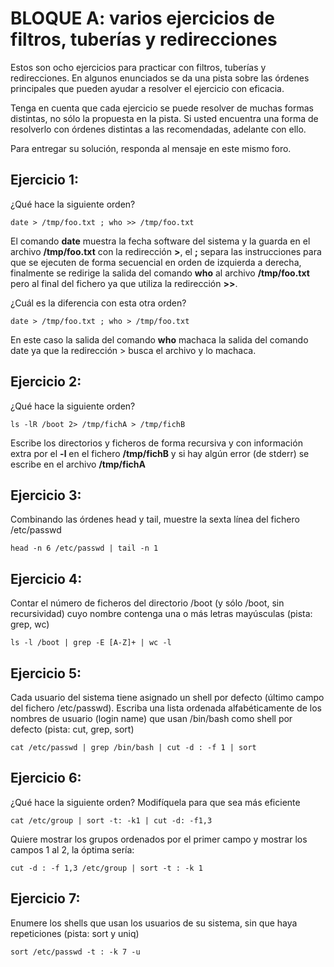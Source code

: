 # BLOQUE A: varios ejercicios de filtros, tuberías y redirecciones

Estos son ocho ejercicios para practicar con filtros, tuberías y redirecciones. En algunos enunciados se da una pista sobre las órdenes principales que pueden ayudar a resolver el ejercicio con eficacia. 

Tenga en cuenta que cada ejercicio se puede resolver de muchas formas distintas, no sólo la propuesta en la pista. Si usted encuentra una forma de resolverlo con órdenes distintas a las recomendadas, adelante con ello.

Para entregar su solución, responda al mensaje en este mismo foro.

## Ejercicio 1:
¿Qué hace la siguiente orden?
```
date > /tmp/foo.txt ; who >> /tmp/foo.txt
```
El comando **date** muestra la fecha software del sistema y la guarda en el archivo **/tmp/foo.txt** con la redirección **>**, el **;** separa las instrucciones para que se ejecuten de forma secuencial en orden de izquierda a derecha, finalmente se redirige la salida del comando **who** al archivo **/tmp/foo.txt** pero al final del fichero ya que utiliza la redirección **>>**.

¿Cuál es la diferencia con esta otra orden?
```
date > /tmp/foo.txt ; who > /tmp/foo.txt
```
En este caso la salida del comando **who** machaca la salida del comando date ya que la redirección > busca el archivo y lo machaca.

## Ejercicio 2:
¿Qué hace la siguiente orden?
```
ls -lR /boot 2> /tmp/fichA > /tmp/fichB
```
Escribe los directorios y ficheros de forma recursiva y con información extra por el **-l** en el fichero **/tmp/fichB** y si hay algún error (de stderr) se escribe en el archivo **/tmp/fichA**

## Ejercicio 3:
Combinando las órdenes head y tail, muestre la sexta línea del fichero /etc/passwd
```
head -n 6 /etc/passwd | tail -n 1
```

## Ejercicio 4:
Contar el número de ficheros del directorio /boot (y sólo /boot, sin recursividad)  cuyo nombre contenga una o más letras mayúsculas (pista: grep, wc)
```
ls -l /boot | grep -E [A-Z]+ | wc -l
```

## Ejercicio 5:
Cada usuario del sistema tiene asignado un shell por defecto (último campo del fichero /etc/passwd). Escriba una lista ordenada alfabéticamente de los nombres de usuario (login name) que usan /bin/bash como shell por defecto (pista: cut, grep, sort)
```
cat /etc/passwd | grep /bin/bash | cut -d : -f 1 | sort
```

## Ejercicio 6:
¿Qué hace la siguiente orden? Modifíquela para que sea más eficiente
```
cat /etc/group | sort -t: -k1 | cut -d: -f1,3
```
Quiere mostrar los grupos ordenados por el primer campo y mostrar los campos 1 al 2, la óptima sería:
```
cut -d : -f 1,3 /etc/group | sort -t : -k 1
```

## Ejercicio 7:
Enumere los shells que usan los usuarios de su sistema, sin que haya repeticiones (pista: sort y uniq)
```
sort /etc/passwd -t : -k 7 -u
```